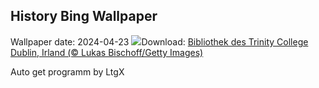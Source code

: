 ## History Bing Wallpaper
Wallpaper date: 2024-04-23
![](https://www.bing.com/th?id=OHR.TrinityDublin_DE-DE4235141840_UHD.jpg&w=1000)Download: [Bibliothek des Trinity College Dublin, Irland (© Lukas Bischoff/Getty Images)](https://www.bing.com/th?id=OHR.TrinityDublin_DE-DE4235141840_UHD.jpg)

Auto get programm by LtgX

